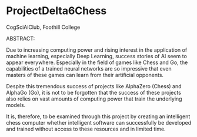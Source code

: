 # ProjectDelta6Chess

CogSciAiClub, Foothill College

ABSTRACT:

Due to increasing computing power and rising interest in the application of machine learning, especially Deep Learning, success stories of AI seem to appear everywhere. 
Especially in the field of games like Chess and Go, the capabilities of a trained neural networks are so impressive that even masters of these games can learn from their artificial opponents.

Despite this tremendous success of projects like AlphaZero (Chess) and AlphaGo (Go), it is not to be forgotten that the success of these projects also relies on vast amounts of computing power that train the underlying models.

It is, therefore, to be examined through this project by creating an intelligent chess computer whether intelligent software can successfully be developed and trained without access to these resources and in limited time.

